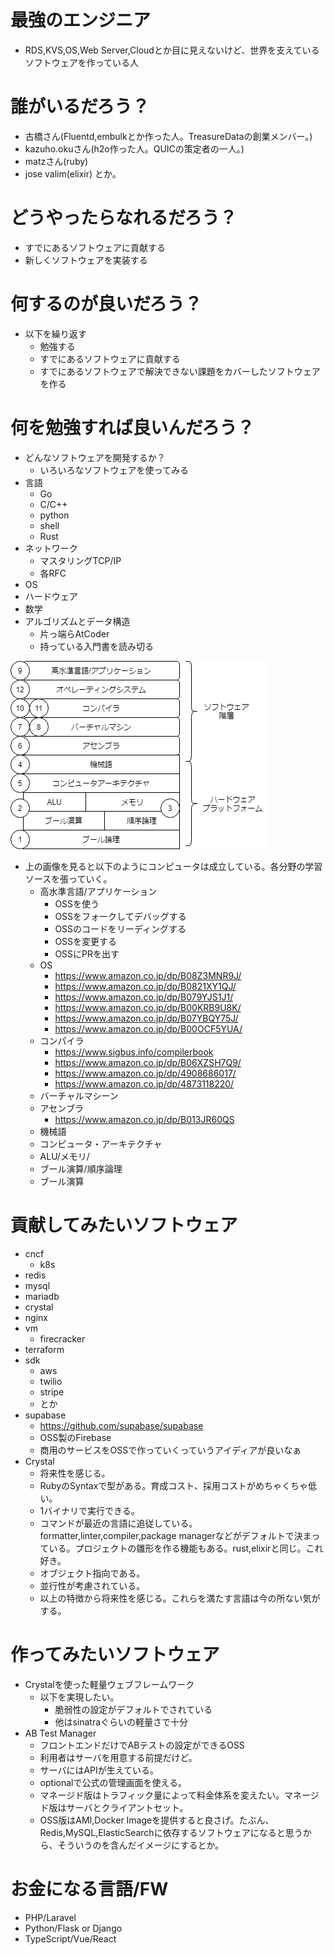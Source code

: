# 最強のエンジニア
- RDS,KVS,OS,Web Server,Cloudとか目に見えないけど、世界を支えているソフトウェアを作っている人

# 誰がいるだろう？
- 古橋さん(Fluentd,embulkとか作った人。TreasureDataの創業メンバー。)
- kazuho.okuさん(h2o作った人。QUICの策定者の一人。)
- matzさん(ruby)
- jose valim(elixir)
とか。

# どうやったらなれるだろう？
- すでにあるソフトウェアに貢献する
- 新しくソフトウェアを実装する

# 何するのが良いだろう？
- 以下を繰り返す
  - 勉強する
  - すでにあるソフトウェアに貢献する
  - すでにあるソフトウェアで解決できない課題をカバーしたソフトウェアを作る

# 何を勉強すれば良いんだろう？
- どんなソフトウェアを開発するか？
  - いろいろなソフトウェアを使ってみる
- 言語
  - Go
  - C/C++
  - python
  - shell
  - Rust
- ネットワーク
  - マスタリングTCP/IP
  - 各RFC
- OS
- ハードウェア
- 数学
- アルゴリズムとデータ構造
  - 片っ端らAtCoder
  - 持っている入門書を読み切る

<img src="20210728_コンピュータシステムの理論と実装/コースマップ.png">

- 上の画像を見ると以下のようにコンピュータは成立している。各分野の学習ソースを張っていく。
  - 高水準言語/アプリケーション
    - OSSを使う
    - OSSをフォークしてデバッグする
    - OSSのコードをリーディングする
    - OSSを変更する
    - OSSにPRを出す
  - OS
    - https://www.amazon.co.jp/dp/B08Z3MNR9J/
    - https://www.amazon.co.jp/dp/B0821XY1QJ/
    - https://www.amazon.co.jp/dp/B079YJS1J1/
    - https://www.amazon.co.jp/dp/B00KRB9U8K/
    - https://www.amazon.co.jp/dp/B07YBQY75J/
    - https://www.amazon.co.jp/dp/B00OCF5YUA/
  - コンパイラ
    - https://www.sigbus.info/compilerbook
    - https://www.amazon.co.jp/dp/B06XZSH7Q9/
    - https://www.amazon.co.jp/dp/4908686017/
    - https://www.amazon.co.jp/dp/4873118220/
  - バーチャルマシーン
  - アセンブラ
    - https://www.amazon.co.jp/dp/B013JR60QS
  - 機械語
  - コンピュータ・アーキテクチャ
  - ALU/メモリ/
  - ブール演算/順序論理
  - ブール演算

# 貢献してみたいソフトウェア
- cncf
  - k8s
- redis
- mysql
- mariadb
- crystal
- nginx
- vm
  - firecracker
- terraform
- sdk
  - aws
  - twilio
  - stripe
  - とか
- supabase
  - https://github.com/supabase/supabase
  - OSS製のFirebase
  - 商用のサービスをOSSで作っていくっていうアイディアが良いなぁ
- Crystal
  - 将来性を感じる。
  - RubyのSyntaxで型がある。育成コスト、採用コストがめちゃくちゃ低い。
  - 1バイナリで実行できる。
  - コマンドが最近の言語に追従している。formatter,linter,compiler,package managerなどがデフォルトで決まっている。プロジェクトの雛形を作る機能もある。rust,elixirと同じ。これ好き。
  - オブジェクト指向である。
  - 並行性が考慮されている。
  - 以上の特徴から将来性を感じる。これらを満たす言語は今の所ない気がする。

# 作ってみたいソフトウェア
- Crystalを使った軽量ウェブフレームワーク
  - 以下を実現したい。
    - 脆弱性の設定がデフォルトでされている
    - 他はsinatraぐらいの軽量さで十分
- AB Test Manager
  - フロントエンドだけでABテストの設定ができるOSS
  - 利用者はサーバを用意する前提だけど。
  - サーバにはAPIが生えている。
  - optionalで公式の管理画面を使える。
  - マネージド版はトラフィック量によって料金体系を変えたい。マネージド版はサーバとクライアントセット。
  - OSS版はAMI,Docker Imageを提供すると良さげ。たぶん、Redis,MySQL,ElasticSearchに依存するソフトウェアになると思うから、そういうのを含んだイメージにするとか。

# お金になる言語/FW
- PHP/Laravel
- Python/Flask or Django
- TypeScript/Vue/React
